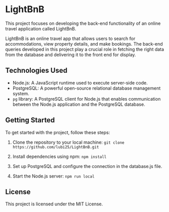 # LightBnB

This project focuses on developing the back-end functionality of an online travel application called LightBnB. 

LightBnB is an online travel app that allows users to search for accommodations, view property details, and make bookings. The back-end queries developed in this project play a crucial role in fetching the right data from the database and delivering it to the front end for display.

## Technologies Used

- Node.js: A JavaScript runtime used to execute server-side code.
- PostgreSQL: A powerful open-source relational database management system.
- `pg` library: A PostgreSQL client for Node.js that enables communication between the Node.js application and the PostgreSQL database.

## Getting Started

To get started with the project, follow these steps:

1. Clone the repository to your local machine:
```git clone https://github.com/lubi25/LightBnB.git```

2. Install dependencies using npm:
```npm install```

3. Set up PostgreSQL and configure the connection in the database.js file.

4. Start the Node.js server:
```npm run local```

## License
This project is licensed under the MIT License. 